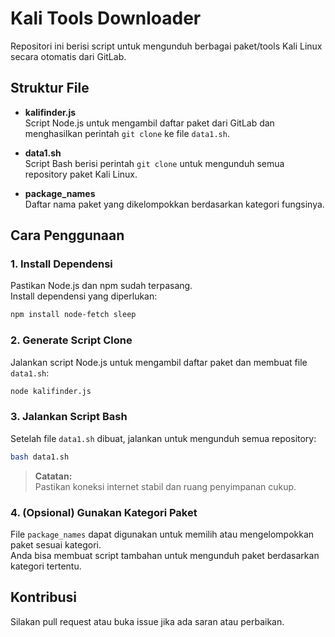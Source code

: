 # Kali Tools Downloader

Repositori ini berisi script untuk mengunduh berbagai paket/tools Kali Linux secara otomatis dari GitLab.

## Struktur File

- **kalifinder.js**  
  Script Node.js untuk mengambil daftar paket dari GitLab dan menghasilkan perintah `git clone` ke file `data1.sh`.

- **data1.sh**  
  Script Bash berisi perintah `git clone` untuk mengunduh semua repository paket Kali Linux.

- **package_names**  
  Daftar nama paket yang dikelompokkan berdasarkan kategori fungsinya.

## Cara Penggunaan

### 1. Install Dependensi

Pastikan Node.js dan npm sudah terpasang.  
Install dependensi yang diperlukan:

```bash
npm install node-fetch sleep
```

### 2. Generate Script Clone

Jalankan script Node.js untuk mengambil daftar paket dan membuat file `data1.sh`:

```bash
node kalifinder.js
```

### 3. Jalankan Script Bash

Setelah file `data1.sh` dibuat, jalankan untuk mengunduh semua repository:

```bash
bash data1.sh
```

> **Catatan:**  
> Pastikan koneksi internet stabil dan ruang penyimpanan cukup.

### 4. (Opsional) Gunakan Kategori Paket

File `package_names` dapat digunakan untuk memilih atau mengelompokkan paket sesuai kategori.  
Anda bisa membuat script tambahan untuk mengunduh paket berdasarkan kategori tertentu.

## Kontribusi

Silakan pull request atau buka issue jika ada saran atau perbaikan.